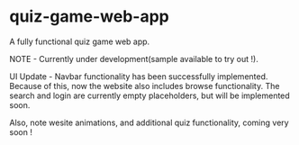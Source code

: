 # quiz-game-web-app
A fully functional quiz game web app.

NOTE - Currently under development(sample available to try out !). 

UI Update - Navbar functionality has been successfully implemented. Because of this, now the website also includes browse functionality. The search and login are currently empty placeholders, but will be implemented soon.

Also, note wesite animations, and additional quiz functionality, coming very soon !
